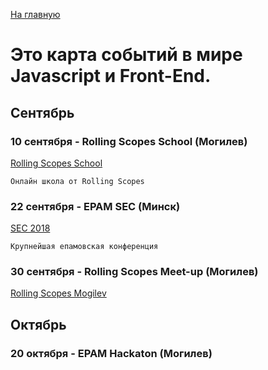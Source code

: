 <a href="https://github.com/js-machine/dashboard/blob/master/README.md">На главную</a>

# Это карта событий в мире Javascript и Front-End.


## Сентябрь


### 10 сентября - Rolling Scopes School (Могилев)

<a href="https://school.rollingscopes.com/">Rolling Scopes School</a>

`
Онлайн школа от Rolling Scopes
`

### 22 сентября - EPAM SEC (Минск)

<a href="https://events.epam.com/events/sec-2018/">SEC 2018</a>

`
Крупнейшая епамовская конференция
`

### 30 сентября - Rolling Scopes Meet-up (Могилев)

<a href="https://mogilev.rollingscopes.com/">Rolling Scopes Mogilev</a>


## Октябрь

### 20 октября - EPAM Hackaton (Могилев)

